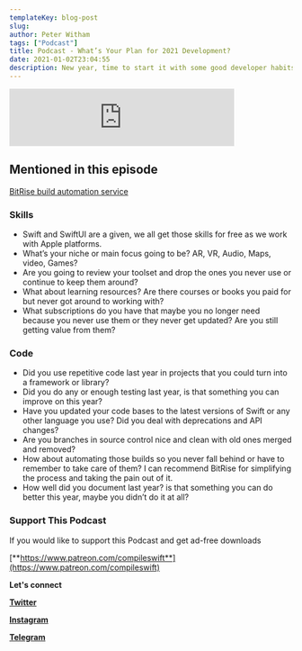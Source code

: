 ```yaml
---
templateKey: blog-post
slug:
author: Peter Witham
tags: ["Podcast"]
title: Podcast - What’s Your Plan for 2021 Development?
date: 2021-01-02T23:04:55
description: New year, time to start it with some good developer habits and plan ahead with the following quesitons.
---
```


<iframe src="https://anchor.fm/compileswift/embed/episodes/Whats-Your-Plan-for-2021-Development-eog202" height="102px" width="400px" frameborder="0" scrolling="no"></iframe>

## Mentioned in this episode
[BitRise build automation service](https://app.bitrise.io/referral/42e309bfcb1d8655)

### Skills
- Swift and SwiftUI are a given, we all get those skills for free as we work with Apple platforms.
- What’s your niche or main focus going to be? AR, VR, Audio, Maps, video, Games?
- Are you going to review your toolset and drop the ones you never use or continue to keep them around?
- What about learning resources? Are there courses or books you paid for but never got around to working with?
- What subscriptions do you have that maybe you no longer need because you never use them or they never get updated? Are you still getting value from them?

### Code
- Did you use repetitive code last year in projects that you could turn into a framework or library?
- Did you do any or enough testing last year, is that something you can improve on this year?
- Have you updated your code bases to the latest versions of Swift or any other language you use? Did you deal with deprecations and API changes?
- Are you branches in source control nice and clean with old ones merged and removed?
- How about automating those builds so you never fall behind or have to remember to take care of them? I can recommend BitRise for simplifying the process and taking the pain out of it.
- How well did you document last year? is that something you can do better this year, maybe you didn’t do it at all?

### Support This Podcast

If you would like to support this Podcast and get ad-free downloads

[**https://www.patreon.com/compileswift**](https://www.patreon.com/compileswift)

**Let's connect**

[**Twitter**](https://twitter.com/compileswift)

[**Instagram**](https://www.instagram.com/compileswift/)

[**Telegram**](https://t.me/compileswift)